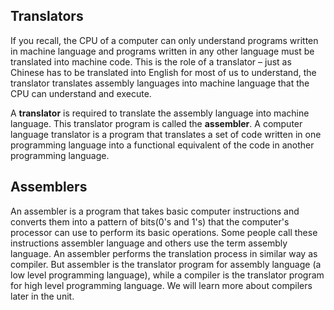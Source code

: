 ## Translators
If you recall, the CPU of a computer can only understand programs written in machine language and programs written in any other language must be translated into machine code.  This is the role of a translator – just as Chinese has to be translated into English for most of us to understand, the translator translates assembly languages into machine language that the CPU can understand and execute.

A **translator** is required to translate the assembly language into machine language. This translator program is called the **assembler**.  A computer language translator is a program that translates a set of code written in one programming language into a functional equivalent of the code in another programming language. 

## Assemblers
An assembler is a program that takes basic computer instructions and converts them into a pattern of bits(0's and 1's) that the computer's processor can use to perform its basic operations. Some people call these instructions assembler language and others use the term assembly language.
An assembler performs the translation process in similar way as compiler. But assembler is the translator program for assembly language (a low level programming language), while a compiler is the translator program for high level programming language. We will learn more about compilers later in the unit. 




  

